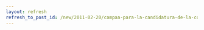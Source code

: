 ```yaml
---
layout: refresh
refresh_to_post_id: /new/2011-02-20/campaa-para-la-candidatura-de-la-comunidad-del-software-libre-a-los-premios-prncipe-de-asturias
---
```

